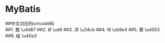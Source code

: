 # MyBatis
##中文对应的unicode码   
##1. 䵧 \u4d67
##2. Ø \ud8
##3. 㓋 \u34cb
##4. 매 \ub9e4
##5. 䕓 \u4553
##6. 䂣 \u40a3

